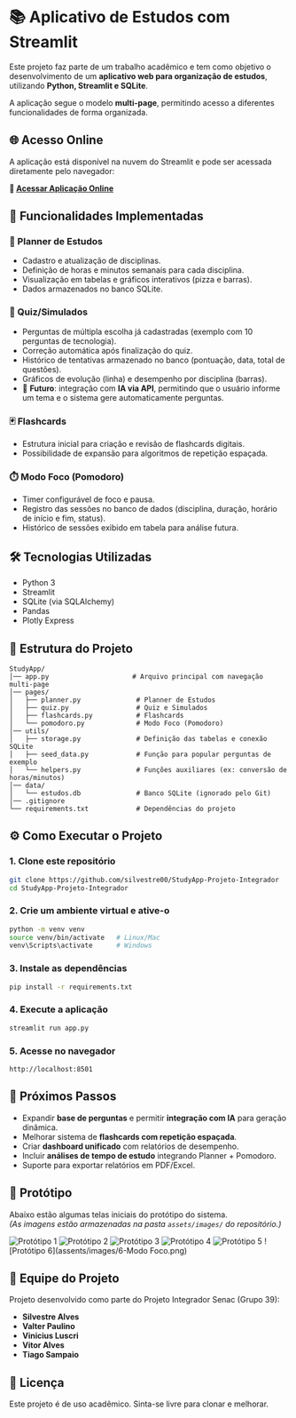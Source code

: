 # 📚 Aplicativo de Estudos com Streamlit

Este projeto faz parte de um trabalho acadêmico e tem como objetivo o desenvolvimento de um **aplicativo web para organização de estudos**, utilizando **Python, Streamlit e SQLite**.

A aplicação segue o modelo **multi-page**, permitindo acesso a diferentes funcionalidades de forma organizada.

## 🌐 Acesso Online

A aplicação está disponível na nuvem do Streamlit e pode ser acessada diretamente pelo navegador:

**🔗 [Acessar Aplicação Online](https://studyapp-projeto-integrador.streamlit.app/Planner_de_Estudios)**

## 🚀 Funcionalidades Implementadas

### 📘 Planner de Estudos
- Cadastro e atualização de disciplinas.
- Definição de horas e minutos semanais para cada disciplina.
- Visualização em tabelas e gráficos interativos (pizza e barras).
- Dados armazenados no banco SQLite.

### 📝 Quiz/Simulados
- Perguntas de múltipla escolha já cadastradas (exemplo com 10 perguntas de tecnologia).
- Correção automática após finalização do quiz.
- Histórico de tentativas armazenado no banco (pontuação, data, total de questões).
- Gráficos de evolução (linha) e desempenho por disciplina (barras).
- 🔮 **Futuro**: integração com **IA via API**, permitindo que o usuário informe um tema e o sistema gere automaticamente perguntas.

### 🃏 Flashcards
- Estrutura inicial para criação e revisão de flashcards digitais.
- Possibilidade de expansão para algoritmos de repetição espaçada.

### ⏱️ Modo Foco (Pomodoro)
- Timer configurável de foco e pausa.
- Registro das sessões no banco de dados (disciplina, duração, horário de início e fim, status).
- Histórico de sessões exibido em tabela para análise futura.

## 🛠️ Tecnologias Utilizadas

- Python 3
- Streamlit
- SQLite (via SQLAlchemy)
- Pandas
- Plotly Express

## 📂 Estrutura do Projeto

```
StudyApp/
│── app.py                     # Arquivo principal com navegação multi-page
│── pages/
│   ├── planner.py              # Planner de Estudos
│   ├── quiz.py                 # Quiz e Simulados
│   ├── flashcards.py           # Flashcards
│   └── pomodoro.py             # Modo Foco (Pomodoro)
│── utils/
│   ├── storage.py              # Definição das tabelas e conexão SQLite
│   ├── seed_data.py            # Função para popular perguntas de exemplo
│   └── helpers.py              # Funções auxiliares (ex: conversão de horas/minutos)
│── data/
│   └── estudos.db              # Banco SQLite (ignorado pelo Git)
│── .gitignore
└── requirements.txt            # Dependências do projeto
```

## ⚙️ Como Executar o Projeto

### 1. Clone este repositório

```bash
git clone https://github.com/silvestre00/StudyApp-Projeto-Integrador
cd StudyApp-Projeto-Integrador
```

### 2. Crie um ambiente virtual e ative-o

```bash
python -m venv venv
source venv/bin/activate   # Linux/Mac
venv\Scripts\activate      # Windows
```

### 3. Instale as dependências

```bash
pip install -r requirements.txt
```

### 4. Execute a aplicação

```bash
streamlit run app.py
```

### 5. Acesse no navegador

```
http://localhost:8501
```

## 🎯 Próximos Passos

- Expandir **base de perguntas** e permitir **integração com IA** para geração dinâmica.
- Melhorar sistema de **flashcards com repetição espaçada**.
- Criar **dashboard unificado** com relatórios de desempenho.
- Incluir **análises de tempo de estudo** integrando Planner + Pomodoro.
- Suporte para exportar relatórios em PDF/Excel.



## 🎨 Protótipo

Abaixo estão algumas telas iniciais do protótipo do sistema.  
*(As imagens estão armazenadas na pasta `assets/images/` do repositório.)*

![Protótipo 1](assents/images/1-Login.png)
![Protótipo 2](assents/images/2-Planner.png)
![Protótipo 3](assents/images/3-Relatorios.png)
![Protótipo 4](assents/images/4-Quiz.png)
![Protótipo 5](assents/images/5-Flashcards.png)
![Protótipo 6](assents/images/6-Modo Foco.png)


## 👥 Equipe do Projeto

Projeto desenvolvido como parte do Projeto Integrador Senac (Grupo 39):

- **Silvestre Alves**
- **Valter Paulino**
- **Vinicius Luscri**
- **Vitor Alves**
- **Tiago Sampaio**

## 📄 Licença

Este projeto é de uso acadêmico. Sinta-se livre para clonar e melhorar.
